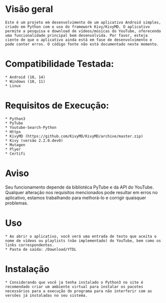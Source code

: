 # Visão geral
    Este é um projeto em desenvolvimento de um aplicativo Android simples, criado em Python com o uso do framework Kivy/KivyMD. O aplicativo permite a pesquisa e download de vídeos/músicas do YouTube, oferecendo uma funcionalidade principal bem desenvolvida. Por favor, esteja ciente de que o aplicativo ainda está em fase de desenvolvimento e pode conter erros. O código fonte não está documentado neste momento.

# Compatibilidade Testada:
    * Android (10, 14)
    * Windows (10, 11)
    * Linux

# Requisitos de Execução:
    * Python3
    * PyTube
    * Youtube-Search-Python
    * Httpx
    * KivyMD (https://github.com/KivyMD/KivyMD/archive/master.zip)
    * Kivy (versão 2.2.0.dev0)
    * Mutagen
    * Plyer
    * Certifi

# Aviso
Seu funcionamento depende da bibliotéca PyTube e da API do YouTube. Qualquer alteração nos requisitos mencionados pode resultar em erros no aplicativo, estamos trabalhando para melhorá-lo e corrigir quaisquer problemas.

# Uso
    * Ao abrir o aplicativo, você verá uma entrada de texto que aceita o nome de vídeos ou playlists (não implementado) do YouTube, bem como os links correspondentes.
    * Pasta de saída: /Download/YTDL

# Instalação
    * Considerando que você ja tenha instalado o Python3 no site é recomendado criar um ambiente virtual para instalar os pacotes necessários para a execução do programa para não interferir com as versões já instaladas no seu sistema.
